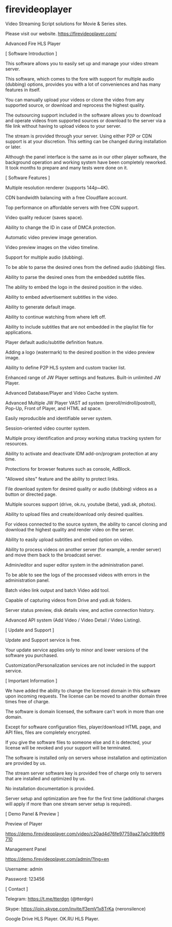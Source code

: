 # firevideoplayer
Video Streaming Script solutions for Movie &amp; Series sites.

Please visit our website. https://firevideoplayer.com/

Advanced Fire HLS Player

 [ Software Introduction ]


This software allows you to easily set up and manage your video stream server.


This software, which comes to the fore with support for multiple audio (dubbing) options, provides you with a lot of conveniences and has many features in itself.


You can manually upload your videos or clone the video from any supported source, or download and reprocess the highest quality.


The outsourcing support included in the software allows you to download and operate videos from supported sources or download to the server via a file link without having to upload videos to your server.


The stream is provided through your server. Using either P2P or CDN support is at your discretion. This setting can be changed during installation or later.


Although the panel interface is the same as in our other player software, the background operation and working system have been completely reworked. It took months to prepare and many tests were done on it.


[ Software Features ]


Multiple resolution renderer (supports 144p~4K).

CDN bandwidth balancing with a free Cloudflare account.

Top performance on affordable servers with free CDN support.

Video quality reducer (saves space).

Ability to change the ID in case of DMCA protection.

Automatic video preview image generation.

Video preview images on the video timeline.

Support for multiple audio ​​(dubbing).

To be able to parse the desired ones from the defined audio (dubbing) files.

Ability to parse the desired ones from the embedded subtitle files.

The ability to embed the logo in the desired position in the video.

Ability to embed advertisement subtitles in the video.

Ability to generate default image.

Ability to continue watching from where left off.

Ability to include subtitles that are not embedded in the playlist file for applications.

Player default audio/subtitle definition feature.

Adding a logo (watermark) to the desired position in the video preview image.

Ability to define P2P HLS system and custom tracker list.

Enhanced range of JW Player settings and features. Built-in unlimited JW Player.

Advanced Database/Player and Video Cache system.

Advanced Multiple JW Player VAST ad system (preroll/midroll/postroll), Pop-Up, Front of Player, and HTML ad space.

Easily reproducible and identifiable server system.

Session-oriented video counter system.

Multiple proxy identification and proxy working status tracking system for resources.

Ability to activate and deactivate IDM add-on/program protection at any time.

Protections for browser features such as console, AdBlock.

"Allowed sites" feature and the ability to protect links.

File download system for desired quality or audio (dubbing) videos as a button or directed page.

Multiple sources support (drive, ok.ru, youtube (beta), yadi.sk, photos).

Ability to upload files and create/download only desired qualities.

For videos connected to the source system, the ability to cancel cloning and download the highest quality and render video on the server.

Ability to easily upload subtitles and embed option on video.

Ability to process videos on another server (for example, a render server) and move them back to the broadcast server.

Admin/editor and super editor system in the administration panel.

To be able to see the logs of the processed videos with errors in the administration panel.

Batch video link output and batch Video add tool.

Capable of capturing videos from Drive and yadi.sk folders.

Server status preview, disk details view, and active connection history.

Advanced API system (Add Video / Video Detail / Video Listing).


[ Update and Support ]


Update and Support service is free.

Your update service applies only to minor and lower versions of the software you purchased.

Customization/Personalization services are not included in the support service.


[ Important Information ]


We have added the ability to change the licensed domain in this software upon incoming requests. The license can be moved to another domain three times free of charge.

The software is domain licensed, the software can't work in more than one domain.

Except for software configuration files, player/download HTML page, and API files, files are completely encrypted.

If you give the software files to someone else and it is detected, your license will be revoked and your support will be terminated.

The software is installed only on servers whose installation and optimization are provided by us.

The stream server software key is provided free of charge only to servers that are installed and optimized by us.

No installation documentation is provided.

Server setup and optimization are free for the first time (additional charges will apply if more than one stream server setup is required).


[ Demo Panel & Preview ]


Preview of Player

https://demo.firevideoplayer.com/video/c20ad4d76fe97759aa27a0c99bff6710


Management Panel

https://demo.firevideoplayer.com/admin/?lng=en

Username: admin

Password: 123456


[ Contact ]


Telegram: https://t.me/tterdgn (@tterdgn)

Skype: https://join.skype.com/invite/f3emV1x8TrKa (neronsilence)

Google Drive HLS Player. OK.RU HLS Player.

